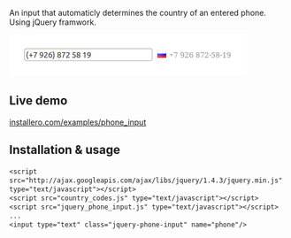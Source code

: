 An input that automaticly determines the country of an entered phone. Using jQuery framwork.

![Input screenshot](demo.png)

## Live demo

[installero.com/examples/phone_input](http://installero.ru/examples/phone_input.html)

## Installation & usage

    <script src="http://ajax.googleapis.com/ajax/libs/jquery/1.4.3/jquery.min.js" type="text/javascript"></script>
    <script src="country_codes.js" type="text/javascript"></script>
    <script src="jquery_phone_input.js" type="text/javascript"></script>
    ...
    <input type="text" class="jquery-phone-input" name="phone"/>
